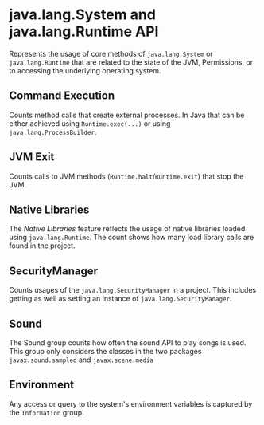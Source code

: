 # java.lang.System and java.lang.Runtime API

Represents the usage of core methods of `java.lang.System` or `java.lang.Runtime` that are related to the state of the JVM, Permissions, or to accessing the underlying operating system.

## Command Execution
Counts method calls that create external processes. In Java that can be either achieved using `Runtime.exec(...)` or using `java.lang.ProcessBuilder`.

## JVM Exit
Counts calls to JVM methods (`Runtime.halt`/`Runtime.exit`) that stop the JVM.

## Native Libraries
The *Native Libraries* feature reflects the usage of native libraries loaded using `java.lang.Runtime`. The count shows how many load library calls are found in the project.

## SecurityManager
Counts usages of the `java.lang.SecurityManager` in a project. This includes getting as well as setting an instance of `java.lang.SecurityManager`.

## Sound
The Sound group counts how often the sound API to play songs is used. This group only considers the classes in the two packages `javax.sound.sampled` and `javax.scene.media`

## Environment
Any access or query to the system's environment variables is captured by the `Information` group.
